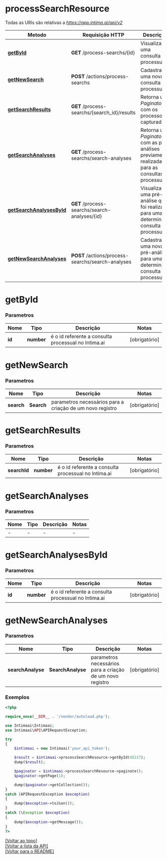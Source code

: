 # **processSearchResource**

Todas as URIs são relativas a *https://app.intima.ai/api/v2*

Metodo | Requisição HTTP | Descrição
------------- | ------------- | -------------
[**getById**](processSearchResource.md#getById) | **GET** /process-searchs/{id} | Visualiza uma consulta processual
[**getNewSearch**](processSearchResource.md#getNewSearch) | **POST** /actions/process-searchs | Cadastra uma nova consulta processual
[**getSearchResults**](processSearchResource.md#getSearchResults) | **GET** /process-searchs/{search_id}/results | Retorna um *Paginator* com os processos capturados
[**getSearchAnalyses**](processSearchResource.md#getSearchAnalyses) | **GET** /process-searchs/search-analyses | Retorna um *Paginator* com as pré-análises previamente realizadas para as consultas processuais
[**getSearchAnalysesById**](processSearchResource.md#getSearchAnalysesById) | **GET** /process-searchs/search-analyses/{id} | Visualiza uma pré-análise que foi realizada para uma determinada consulta processual
[**getNewSearchAnalyses**](processSearchResource.md#getNewSearchAnalyses) | **POST** /actions/process-searchs/search-analyses | Cadastra uma nova pré-análise para uma determinada consulta processual

# **getById**

### Parametros

Nome | Tipo | Descrição | Notas
------------- | ------------- | ------------- | -------------
**id** | **number**| é o id referente a consulta processual no Intima.ai | [obrigatório]

# **getNewSearch**

### Parametros

Nome | Tipo | Descrição | Notas
------------- | ------------- | ------------- | -------------
**search** | **Search**| parametros necessários para a criação de um novo registro | [obrigatório]

# **getSearchResults**

### Parametros

Nome | Tipo | Descrição | Notas
------------- | ------------- | ------------- | -------------
**searchId** | **number**| é o id referente a consulta processual no Intima.ai | [obrigatório]

# **getSearchAnalyses**

### Parametros

Nome | Tipo | Descrição | Notas
------------- | ------------- | ------------- | -------------
- | - | - | -

# **getSearchAnalysesById**

### Parametros

Nome | Tipo | Descrição | Notas
------------- | ------------- | ------------- | -------------
**id** | **number**| é o id referente a consulta processual no Intima.ai | [obrigatório]

# **getNewSearchAnalyses**

### Parametros

Nome | Tipo | Descrição | Notas
------------- | ------------- | ------------- | -------------
**searchAnalyse** | **SearchAnalyse**| parametros necessários para a criação de um novo registro | [obrigatório]

### Exemplos
```php
<?php

require_once(__DIR__ . '/vendor/autoload.php');

use Intimaai\Intimaai;
use Intimaai\API\APIRequestException;

try 
{
    $intimaai = new Intimaai('your_api_token');

    $result = $intimaai->processSearchResource->getById(45217);
    dump($result);

    $paginator = $intimaai->processSearchResource->paginate();
    $paginator->getPage(1);

    dump($paginator->getCollection());
}
catch (APIRequestException $exception)
{
    dump($exception->toJson());
}
catch (\Exception $exception)
{
    dump($exception->getMessage());
}
?>
```

[[Voltar ao topo]](#)        
[[Voltar a lista da API]](../../README.md#Documentação-para-os-Endpoints-da-API)    
[[Voltar para o README]](../../README.md#Intima.ai---SDK-NodeJS)
